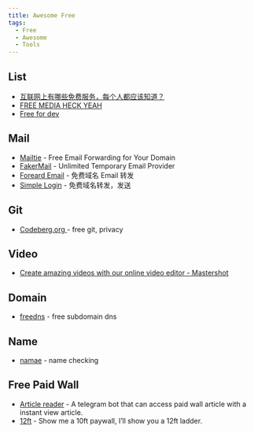 ```yaml
---
title: Awesome Free
tags:
  - Free
  - Awesome
  - Tools
---
```


## List

- [互联网上有哪些免费服务，每个人都应该知道？](https://www.reddit.com/r/AskReddit/comments/444cnh/what_are_some_free_services_on_the_internet/cznc9la/)
- [FREE MEDIA HECK YEAH](https://github.com/nbats/FMHY/wiki/FREEMEDIAHECKYEAH)
- [Free for dev](https://free-for.dev/#/)

## Mail

- [Mailtie](https://mailtie.com) - Free Email Forwarding for Your Domain
- [FakerMail](https://fakermail.com) - Unlimited Temporary Email Provider
- [Foreard Email](https://forwardemail.net/) - 免费域名 Email 转发
- [Simple Login](https://simplelogin.io/) - 免费域名转发，发送

## Git

- [ Codeberg.org ](https://codeberg.org) - free git, privacy

## Video

- [Create amazing videos with our online video editor - Mastershot](https://mastershot.app)

## Domain

- [freedns](https://freedns.afraid.org/domain/registry/) - free subdomain dns

## Name

- [namae](https://namae.dev) - name checking

## Free Paid Wall

- [Article reader](https://t.me/chotamreaderbot) - A telegram bot that can access paid wall article with a instant view article.
- [12ft](https://12ft.io/) - Show me a 10ft paywall, I’ll show you a 12ft ladder.
